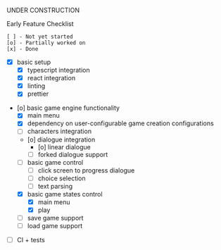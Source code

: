 UNDER CONSTRUCTION

Early Feature Checklist
```
[ ] - Not yet started
[o] - Partially worked on
[x] - Done
```
- [x] basic setup
    - [x] typescript integration
    - [x] react integration
    - [x] linting
    - [x] prettier
- [o] basic game engine functionality
    - [x] main menu
    - [x] dependency on user-configurable game creation configurations
    - [ ] characters integration
    - [o] dialogue integration
        - [o] linear dialogue
        - [ ] forked dialogue support
    - [ ] basic game control
        - [ ] click screen to progress dialogue
        - [ ] choice selection
        - [ ] text parsing
    - [x] basic game states control
        - [x] main menu
        - [x] play
    - [ ] save game support
    - [ ] load game support
- [ ] CI + tests
